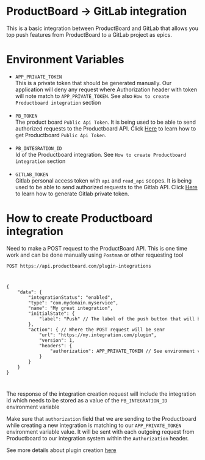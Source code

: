 # ProductBoard -> GitLab integration

This is a basic integration between ProductBoard and GitLab that allows you top push features from ProductBoard to a GitLab project as epics.

# Environment Variables

 - ```APP_PRIVATE_TOKEN``` <br/>
This is a private token that should be generated manually. Our application will deny any request where Authorization header with token will note match to ```APP_PRIVATE_TOKEN```.
See also ```How to create Productboard integration``` section
<br/><br/>
 - ```PB_TOKEN``` <br/>
The product board ```Public Api Token```. It is being used to be able to send authorized requests to the Productboard API.
Click <a href="https://developer.productboard.com/#section/Authentication/Getting-a-token">Here</a> to learn how to get Productboard ```Public Api Token```.
<br/><br/>
- ```PB_INTEGRATION_ID``` <br/>
Id of the Productboard integration. See ```How to create Productboard integration``` section
<br/><br/> 
- ```GITLAB_TOKEN``` <br/>
Gitlab personal access token with ```api``` and ```read_api``` scopes. It is being used to be able to send authorized requests to the Gitlab API.
Click <a href="https://docs.gitlab.com/ee/user/profile/personal_access_tokens.html">Here</a> to learn how to generate Gitlab private token.

# How to create Productboard integration
Need to make a POST request to the ProductBoard API. This is one time work and can be 
done manually using ```Postman``` or other requesting tool

```POST https://api.productboard.com/plugin-integrations```

<code>
<pre>
{
    "data": {
        "integrationStatus": "enabled",
        "type": "com.mydomain.myservice",
        "name": "My great integration",
        "initialState": {
            "label": "Push" // The label of the push button that will become visible on Productboard feature 
        },
        "action": { // Where the POST request will be senr
            "url": "https://my.integration.com/plugin",
            "version": 1,
            "headers": {
                "authorization": APP_PRIVATE_TOKEN // See environment variables section
            }
        }
    }
}
</pre>
</code>

The response of the integration creation request will include the 
integration id which needs to be stored as a value of the ```PB_INTEGRATION_ID```  environment variable

Make sure that ```authorization``` field that we are sending to the Productboard while creating a new integration 
is matching to our ```APP_PRIVATE_TOKEN``` environment variable value. It will be sent with each outgoing request from 
Productboard to our integration system within the ```Authorization``` header.

See more details about plugin creation <a href="https://developer.productboard.com/#tag/pluginIntegrations">here</a>
